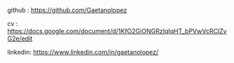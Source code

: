 github : https://github.com/Gaetanolopez

cv : https://docs.google.com/document/d/1KfO2GiONGRzIqIqHT_bPVwVcRClZvG2e/edit

linkedin: https://www.linkedin.com/in/gaetanolopez/
